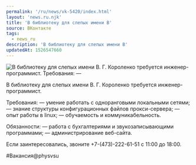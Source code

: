 ```yaml
---
permalink: '/ru/news/vk-5420/index.html'
layout: 'news.ru.njk'
title: 'В библиотеку для слепых имени В'
source: ВКонтакте
tags:
  - news_ru
description: 'В библиотеку для слепых имени В'
updatedAt: 1526547660
---
```

![В библиотеку для слепых имени В. Г. Короленко требуется инженер-программист. Требования:  —](https://sun9-72.userapi.com/impf/c830108/v830108087/fc930/5VOwzjd9AWE.jpg?size=1280x853&quality=96&sign=5e9957c393d882a8680b888e28d7ee69&c_uniq_tag=hUYq95y8AhWBbaVSgvTOHy_xVSKqqLoQbgD6IwZekfs&type=album)

В библиотеку для слепых имени В. Г. Короленко требуется инженер-программист.

Требования:
— умение работать с одноранговыми локальными сетями;
— знание структуры конфигурационных файлов прокси-сервера;
— опыт работы в linux;
— обучаемость и коммуникабельность.

Обязанности:
— работа с бухгалтериями и звукозаписывающими программами;
— администрирование веб-сайта.

Если заинтересовались, звоните +7-(473)-222-61-51 с 11:00 до 18:00.

#Вакансия@physvsu
